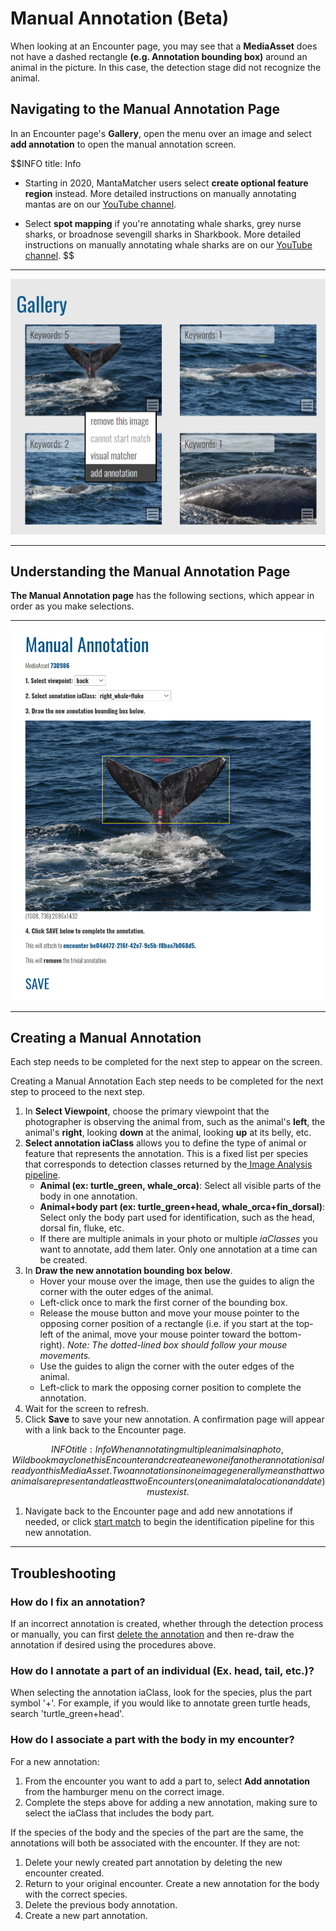 # Manual Annotation (Beta)

When looking at an Encounter page, you may see that a **MediaAsset** does not have a dashed rectangle **(e.g. Annotation bounding box)** around an animal in the picture. In this case, the detection stage did not recognize the animal.

## Navigating to the Manual Annotation Page

In an Encounter page's **Gallery**, open the menu over an image and select **add annotation** to open the manual annotation screen.

$$INFO
title: Info
- Starting in 2020, MantaMatcher users select **create optional feature region** instead. More detailed instructions on manually annotating mantas are on our [YouTube channel](https://www.youtube.com/watch?v=v3T6UwPrCDg).

- Select **spot mapping** if you're annotating whale sharks, grey nurse sharks, or broadnose sevengill sharks in Sharkbook. More detailed instructions on manually annotating whale sharks are on our [YouTube channel](https://www.youtube.com/watch?v=DaHu2K9j4AY).
$$

***

![add anotation button](../../assets/images/wb-manual-annotation-menu-option.png)

***

## Understanding the Manual Annotation Page

**The Manual Annotation page** has the following sections, which appear in order as you make selections.

***

![manual annotation sections](../../assets/images/wb-manual-annotation-interface.png)
***

## Creating a Manual Annotation

Each step needs to be completed for the next step to appear on the screen.

Creating a Manual Annotation
Each step needs to be completed for the next step to proceed to the next step.

1. In **Select Viewpoint**, choose the primary viewpoint that the photographer is observing the animal from, such as the animal's **left**, the animal's **right**, looking **down** at the animal, looking **up** at its belly, etc.
2. **Select annotation iaClass** allows you to define the type of animal or feature that represents the annotation. This is a fixed list per species that corresponds to detection classes returned by the[ Image Analysis pipeline](https://docs.wildme.org/product-docs/en/wildbook/introduction/image-analysis-pipeline/).
    * **Animal (ex: turtle\_green, whale\_orca)**: Select all visible parts of the body in one annotation.
    * **Animal+body part (ex: turtle\_green+head, whale\_orca+fin\_dorsal)**: Select only the body part used for identification, such as the head, dorsal fin, fluke, etc.
    * If there are multiple animals in your photo or multiple *iaClasses* you want to annotate, add them later. Only one annotation at a time can be created.
3. In **Draw the new annotation bounding box below**.
    * Hover your mouse over the image, then use the guides to align the corner with the outer edges of the animal.
    * Left-click once to mark the first corner of the bounding box.
    * Release the mouse button and move your mouse pointer to the opposing corner position of a rectangle (i.e. if you start at the top-left of the animal, move your mouse pointer toward the bottom-right). *Note: The dotted-lined box should follow your mouse movements.*
    * Use the guides to align the corner with the outer edges of the animal.
    * Left-click to mark the opposing corner position to complete the annotation.
4. Wait for the screen to refresh.
5. Click **Save** to save your new annotation. A confirmation page will appear with a link back to the Encounter page.

$$INFO
title: Info
When annotating multiple animals in a photo, Wildbook may clone this Encounter and create a new one if another annotation is already on this MediaAsset. Two annotations in one image generally means that two animals are present and at least two Encounters (one animal at a location and date) must exist.
$$

1. Navigate back to the Encounter page and add new annotations if needed, or click [start match](https://docs.wildme.org/product-docs/en/wildbook/data/matching-process/#manually-starting-a-match) to begin the identification pipeline for this new annotation.

***

## Troubleshooting

### How do I fix an annotation?

If an incorrect annotation is created, whether through the detection process or manually, you can first [delete the annotation](https://docs.wildme.org/product-docs/en/wildbook/data/matching-process/#removing-an-annotation) and then re-draw the annotation if desired using the procedures above.

### How do I annotate a part of an individual (Ex. head, tail, etc.)?

When selecting the annotation iaClass, look for the species, plus the part symbol '+'. For example, if you would like to annotate green turtle heads, search 'turtle\_green+head'.

### How do I associate a part with the body in my encounter?

For a new annotation:

1. From the encounter you want to add a part to, select **Add annotation** from the hamburger menu on the correct image.
2. Complete the steps above for adding a new annotation, making sure to select the iaClass that includes the body part.

If the species of the body and the species of the part are the same, the annotations will both be associated with the encounter. If they are not:

1. Delete your newly created part annotation by deleting the new encounter created.
2. Return to your original encounter. Create a new annotation for the body with the correct species.
3. Delete the previous body annotation.
4. Create a new part annotation.